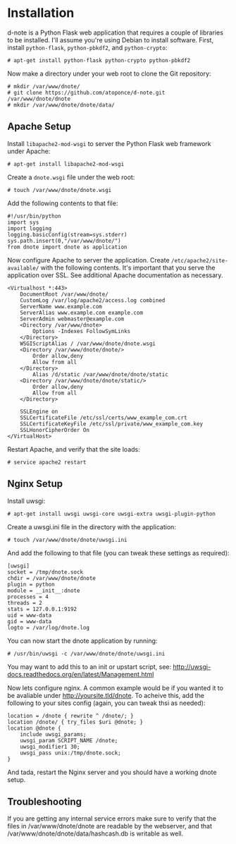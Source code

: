 Installation
============

d-note is a Python Flask web application that requires a couple of libraries to
be installed. I&#39;ll assume you&#39;re using Debian to install software. First,
install `python-flask`, `python-pbkdf2`, and `python-crypto`:

    # apt-get install python-flask python-crypto python-pbkdf2

Now make a directory under your web root to clone the Git repository:

    # mkdir /var/www/dnote/
    # git clone https://github.com/atoponce/d-note.git /var/www/dnote/dnote
    # mkdir /var/www/dnote/dnote/data/

Apache Setup
------------
Install `libapache2-mod-wsgi` to server the Python Flask web framework under
Apache:

    # apt-get install libapache2-mod-wsgi

Create a `dnote.wsgi` file under the web root:

    # touch /var/www/dnote/dnote.wsgi

Add the following contents to that file:

    #!/usr/bin/python
    import sys
    import logging
    logging.basicConfig(stream=sys.stderr)
    sys.path.insert(0,"/var/www/dnote/")
    from dnote import dnote as application
 
Now configure Apache to server the application. Create
`/etc/apache2/site-available/` with the following contents. It&#39;s important
that you serve the application over SSL. See additional Apache documentation as
necessary.

    <Virtualhost *:443>
        DocumentRoot /var/www/dnote/
        CustomLog /var/log/apache2/access.log combined
        ServerName www.example.com
        ServerAlias www.example.com example.com
        ServerAdmin webmaster@example.com
        <Directory /var/www/dnote>
            Options -Indexes FollowSymLinks
        </Directory>
        WSGIScriptAlias / /var/www/dnote/dnote.wsgi
        <Directory /var/www/dnote/dnote/>
            Order allow,deny
            Allow from all
        </Directory>
            Alias /d/static /var/www/dnote/dnote/static
        <Directory /var/www/dnote/dnote/static/>
            Order allow,deny
            Allow from all
        </Directory>

        SSLEngine on
        SSLCertificateFile /etc/ssl/certs/www_example_com.crt
        SSLCertificateKeyFile /etc/ssl/private/www_example_com.key
        SSLHonorCipherOrder On
    </VirtualHost>

Restart Apache, and verify that the site loads:

    # service apache2 restart

Nginx Setup
-----------
Install uwsgi:

    # apt-get install uwsgi uwsgi-core uwsgi-extra uwsgi-plugin-python
    
Create a uwsgi.ini file in the directory with the application:

    # touch /var/www/dnote/dnote/uwsgi.ini
    
And add the following to that file (you can tweak these settings as required):

    [uwsgi]
    socket = /tmp/dnote.sock
    chdir = /var/www/dnote/dnote
    plugin = python
    module = __init__:dnote
    processes = 4
    threads = 2
    stats = 127.0.0.1:9192
    uid = www-data
    gid = www-data
    logto = /var/log/dnote.log
    
You can now start the dnote application by running: 

    # /usr/bin/uwsgi -c /var/www/dnote/dnote/uwsgi.ini
    
You may want to add this to an init or upstart script, see:
http://uwsgi-docs.readthedocs.org/en/latest/Management.html
    
Now lets configure nginx. A common example would be if you wanted it 
to be avaliable under http://yoursite.tld/dnote. To acheive this, add
the following to your sites config (again, you can tweak thsi as needed):

    location = /dnote { rewrite ^ /dnote/; }
    location /dnote/ { try_files $uri @dnote; }
    location @dnote {
        include uwsgi_params;
        uwsgi_param SCRIPT_NAME /dnote;
        uwsgi_modifier1 30;
        uwsgi_pass unix:/tmp/dnote.sock;
    }

And tada, restart the Nginx server and you should have a working dnote setup.


Troubleshooting
---------------
If you are getting any internal service errors make sure to verify that the
files in /var/www/dnote/dnote are readable by the webserver, and that
/var/www/dnote/dnote/data/hashcash.db is writable as well.

